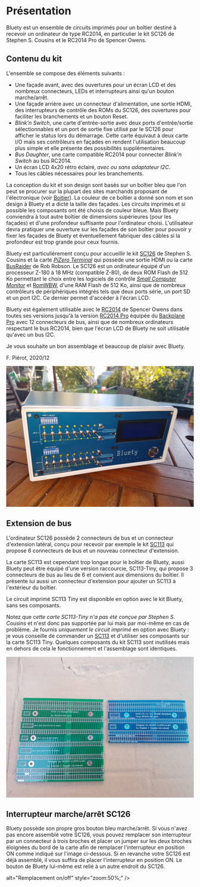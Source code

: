 # Présentation<A id="a2"></A>

Bluety est un ensemble de circuits imprimés pour un boîtier destiné à recevoir un ordinateur de type RC2014, en particulier le kit SC126
de Stephen S. Cousins et le RC2014 Pro de Spencer Owens.

## Contenu du kit<A id="a3"></A>

L'ensemble se compose des éléments suivants :

- Une façade avant, avec des ouvertures pour un écran LCD et des nombreux connecteurs, LEDs et interrupteurs ainsi qu'un bouton marche/arrêt.
- Une façade arrière avec un connecteur d'alimentation, une sortie HDMI, des interrupteurs de contrôle des ROMs du SC126, des ouvertures
  pour faciliter les branchements et un bouton Reset.
- *Blink'n Switch*, une carte d'entrée-sortie avec deux ports d'entrée/sortie sélectionnables et un port de  sortie fixe utilisé par le
  SC126 pour afficher le status lors du démarrage. Cette carte équivaut à deux carte I/O mais ses contrôleurs en façades en rendent
  l'utilisation beaucoup plus simple et elle présente des possibilités supplémentaires.
- *Bus Daughter*, une carte compatible RC2014 pour connecter *Blink'n Switch* au bus RC2014.
- Un écran LCD 4x20 rétro éclairé, *avec ou sans adaptateur I2C*.
- Tous les câbles nécessaires pour les branchements.

La conception du kit et son design sont basés sur un boîtier bleu que l'on peut se procurer sur la plupart des sites marchands proposant
de l'électronique (voir [Boitier](#boîtier)). La couleur de ce boîtier a donné son nom et son design à Bluety et a dicté la taille des
façades. Les circuits imprimés et si possible les composants ont été choisis de couleur bleue. Mais Bluety conviendra à tout autre
boîtier de dimensions supérieures (pour les façades) et d'une profondeur suffisante pour l'ordinateur choisi. L'utilisateur devra
pratiquer une ouverture sur les façades de son boîtier pour pouvoir y fixer les façades de Bluety et éventuellement fabriquer des câbles
si la profondeur est trop grande pour ceux fournis.

Bluety est particulièrement conçu pour accueillir le kit [SC126](https://www.tindie.com/products/tindiescx/sc126-z180-sbc-motherboard-kit/)
de Stephen S. Cousins et la carte *[PiZero Terminal](https://www.tindie.com/products/semachthemonkey/raspberry-pi-zero-serial-terminal-for-rc2014/?pt=ac_prod_search)*
qui possède une sortie HDMI ou la carte [BusRaider](https://www.tindie.com/products/robdobson/play-retro-games-rc2014-graphics-kit/) de Rob Robson.
Le SC126 est un ordinateur équipé d'un processeur Z-180 à 18 MHz (compatible Z-80), de deux ROM Flash de 512 Ko permettant le choix entre les
logiciels de contrôle [*Small Computer Monitor*](https://smallcomputercentral.wordpress.com/small-computer-monitor/) et
[RomWBW](https://github.com/wwarthen/RomWBW), d'une RAM Flash de 512 Ko, ainsi que de nombreux contrôleurs de périphériques
intégrés tels que deux ports série, un port SD et un port I2C. Ce dernier permet d'accéder à l'écran LCD.

Bluety est également utilisable avec le [RC2014](https://www.tindie.com/stores/Semachthemonkey/) de Spencer Owens dans toutes ses
versions jusqu'à la version [RC2014 Pro](https://www.tindie.com/products/Semachthemonkey/backplane-pro-for-rc2014-z80-homebrew-computer/)
équipée du [Backplane Pro](https://www.tindie.com/products/Semachthemonkey/backplane-pro-for-rc2014-z80-homebrew-computer/) avec 12
connecteurs de bus, ainsi que de nombreux ordinateurs respectant le bus RC2014, bien que l'écran LCD de Bluety ne soit utilisable
qu'avec un bus I2C.

Je vous souhaite un bon assemblage et beaucoup de plaisir avec Bluety.

F. Piérot, 2020/12

<img src="Pictures/finished.jpg" alt="Bluety terminé"  />

## Extension de bus<A id="a4"></A>

L'ordinateur SC126 possède 2 connecteurs de bus et un connecteur d'extension latéral, conçu pour recevoir par exemple le kit
[SC113](https://www.tindie.com/products/tindiescx/sc113-modular-backplane-kit-for-rc2014/?pt=ac_prod_search) qui propose 6
connecteurs de bus et un nouveau connecteur d'extension.

La carte SC113 est cependant trop longue pour le boîtier de Bluety, aussi Bluety peut être équipé d'une version raccourcie,
SC113-Tiny, qui propose 3 connecteurs de bus au lieu de 6 et convient aux dimensions du boîtier. Il présente lui aussi un
connecteur d'extension pour ajouter un SC113 à l'extérieur du boîtier.

Le circuit imprimé SC113 Tiny est disponible en option avec le kit Bluety, sans ses composants.

Notez que *cette carte SC113-Tiny n'a pas été conçue par Stephen S. Cousins* et n'est donc pas supportée par lui mais
par moi-même en cas de problème. Je fournis *uniquement le circuit imprimé* en option avec Bluety : je vous conseille
de commander un [SC113](https://www.tindie.com/products/tindiescx/sc113-modular-backplane-kit-for-rc2014/) et d'utiliser
ses composants sur la carte SC113 Tiny. Quelques composants du kit SC113 sont inutilisés mais en dehors de cela le
fonctionnement et l'assemblage sont identiques.

<img src="pictures/SC113tiny.jpg" alt="SC113 à côté de SC113 Tiny" style="zoom: 50%;" />

## Interrupteur marche/arrêt SC126<A id="a5"></A>

Bluety possède son propre gros bouton bleu marche/arrêt. Si vous n'avez pas encore assemblé votre SC126, vous pouvez remplacer
son interrupteur par un connecteur à trois broches et placer un jumper sur les deux broches éloignées du bord de la carte afin
de remplacer l'interrupteur en position ON comme indiqué sur l'image ci-dessous. Si en revanche votre SC126 est déjà assemblé,
il vous suffira de placer l'interrupteur en position ON. Le bouton de Bluety lui-même est relié à un autre endroit du SC126.

alt="Remplacement on/off" style="zoom:50%;" />
